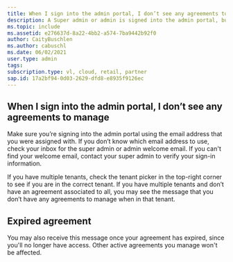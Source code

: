 ```yaml
---
title: When I sign into the admin portal, I don’t see any agreements to manage
description: A Super admin or admin is signed into the admin portal, but doesn't see an agreement
ms.topic: include
ms.assetid: e276637d-8a22-4bb2-a574-7ba9442b92f0
author: CaityBuschlen
ms.author: cabuschl
ms.date: 06/02/2021
user.type: admin
tags: 
subscription.type: vl, cloud, retail, partner
sap.id: 17a2bf94-0d03-2629-dfd8-e8935f9126ec
---
```


## When I sign into the admin portal, I don’t see any agreements to manage

Make sure you’re signing into the admin portal using the email address that you were assigned with. If you don’t know which email address to use, check your inbox for the super admin or admin welcome email. If you can't find your welcome email, contact your super admin to verify your sign-in information.

If you have multiple tenants, check the tenant picker in the top-right corner to see if you are in the correct tenant. If you have multiple tenants and don’t have an agreement associated to all, you may see the message that you don’t have any agreements to manage when in that tenant.  

## Expired agreement

You may also receive this message once your agreement has expired, since you'll no longer have access. Other active agreements you manage won't be affected.
